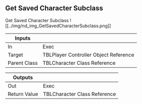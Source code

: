 ## Get Saved Character Subclass
Get Saved Character Subclass
![[../img/nd_img_GetSavedCharacterSubclass.png]]

|Inputs||
|--|--|
| In | Exec |
| Target | TBLPlayer Controller Object Reference |
| Parent Class | TBLCharacter Class Reference |

|Outputs||
|--|--|
| Out | Exec |
| Return Value | TBLCharacter Class Reference |
